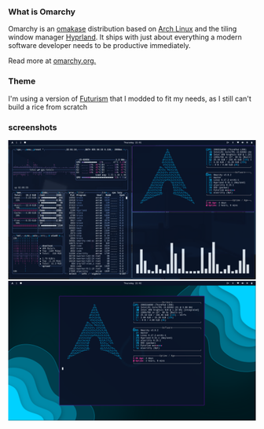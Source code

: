 ### What is Omarchy
Omarchy is an [omakase](https://learn.omacom.io/3/omacom/76/omakase-computing) distribution based on [Arch Linux](https://archlinux.org/) and the tiling window manager [Hyprland](https://hypr.land/). It ships with just about everything a modern software developer needs to be productive immediately.

Read more at [omarchy.org.](https://omarchy.org/)

### Theme 
I'm using a version of [Futurism](https://github.com/bjarneo/omarchy-futurism-theme) that I modded to fit my needs, as I still can't build a rice from scratch
### screenshots
 ![alt text](screenshots/1.png)
 ![alt text](screenshots/2.png)